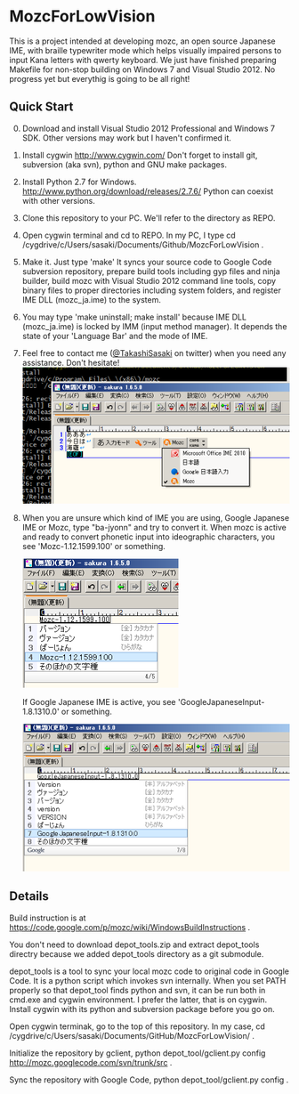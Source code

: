 MozcForLowVision
=================
This is a project intended at developing mozc, an open source Japanese IME,
with braille typewriter mode
which helps visually impaired persons to input Kana letters with qwerty keyboard.
We just have finished preparing Makefile for non-stop building on Windows 7 and Visual Studio 2012.
No progress yet but everythig is going to be all right!

Quick Start
------------
0) Download and install Visual Studio 2012 Professional 
   and Windows 7 SDK.
   Other versions may work but I haven't confirmed it.

1) Install cygwin http://www.cygwin.com/
   Don't forget to install git, subversion (aka svn), 
   python and GNU make packages.

2) Install Python 2.7 for Windows.
   http://www.python.org/download/releases/2.7.6/ 
   Python can coexist with other versions.

3) Clone this repository to your PC.
   We'll refer to the directory as REPO.

4) Open cygwin terminal and cd to REPO.
   In my PC, I type
   cd /cygdrive/c/Users/sasaki/Documents/Github/MozcForLowVision .

5) Make it. Just type 'make'
   It syncs your source code to Google Code subversion repository,
   prepare build tools including gyp files and ninja builder,
   build mozc with Visual Studio 2012 command line tools,
   copy binary files to proper directories including system folders,
   and register IME DLL (mozc_ja.ime) to the system.

6) You may type 'make uninstall; make install' because
   IME DLL (mozc_ja.ime) is locked by IMM (input method manager).
   It depends the state of your 'Language Bar' and the mode of IME.

7) Feel free to contact me (<a href="http://twitter.com/TakashiSasaki">@TakashiSasaki</a> on twitter) when you need
   any assistance. Don't hesitate!
   <img src="mozc.png"/>

8) When you are unsure which kind of IME you are using, Google Japanese IME or Mozc, 
type "ba-jyonn" and try to convert it. When mozc is active and ready to convert 
phonetic input into ideographic characters, you see 'Mozc-1.12.1599.100' or something.

   <img src="MozcVersion.png"/>
   
   If Google Japanese IME is active, you see 'GoogleJapaneseInput-1.8.1310.0' or something.

   <img src="GoogleImeVersion.png"/>


Details
--------
Build instruction is at https://code.google.com/p/mozc/wiki/WindowsBuildInstructions .

You don't need to download depot_tools.zip and extract depot_tools directry
because we added depot_tools directory as a git submodule.

depot_tools is a tool to sync your local mozc code to original code in Google Code.
It is a python script which invokes svn internally.
When you set PATH properly so that depot_tool finds python and svn,
it can be run both in cmd.exe and cygwin environment.
I prefer the latter, that is on cygwin. 
Install cygwin with its python and subversion package before you go on.

Open cygwin terminak, go to the top of this repository. In my case,
cd /cygdrive/c/Users/sasaki/Documents/GitHub/MozcForLowVision/ .

Initialize the repository by gclient,
python depot_tool/gclient.py config http://mozc.googlecode.com/svn/trunk/src .

Sync the repository with Google Code,
python depot_tool/gclient.py config .

